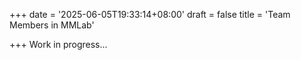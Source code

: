 +++
date = '2025-06-05T19:33:14+08:00'
draft = false
title = 'Team Members in MMLab'

+++
Work in progress...